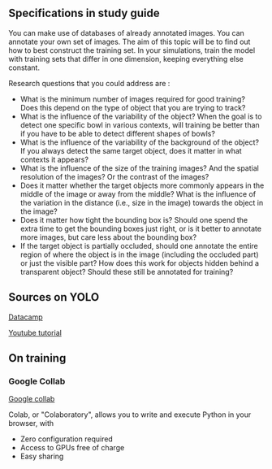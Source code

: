 ## Specifications in study guide

You can make use of databases of already annotated images.
You can annotate your own set of images.
The aim of this topic will be to find out how to best construct the training set. In your simulations, train the model with training sets that differ in one dimension, keeping everything else constant.

Research questions that you could address are : 

- What is the minimum number of images required for good training? Does this depend on the type of object that you are trying to track?
- What is the influence of the variability of the object? When the goal is to detect one specific bowl in various contexts, will training be better than if you have to be able to detect different shapes of bowls?
- What is the influence of the variability of the background of the object? If you always detect the same target object, does it matter in what contexts it appears?
- What is the influence of the size of the training images? And the spatial resolution of the images? Or the contrast of the images?
- Does it matter whether the target objects more commonly appears in the middle of the image or away from the middle? What is the influence of the variation in the distance (i.e., size in the image) towards the object in the image?
- Does it matter how tight the bounding box is? Should one spend the extra time to get the bounding boxes just right, or is it better to annotate more images, but care less about the bounding box?
- If the target object is partially occluded, should one annotate the entire region of where the object is in the image (including the occluded part) or just the visible part? How does this work for objects hidden behind a transparent object? Should these still be annotated for training?

## Sources on YOLO

[Datacamp](https://www.datacamp.com/blog/yolo-object-detection-explained?utm_source=google&utm_medium=paid_search&utm_campaignid=20454548123&utm_adgroupid=158489640211&utm_device=c&utm_keyword=&utm_matchtype=&utm_network=g&utm_adpostion=&utm_creative=674693108598&utm_targetid=aud-299261629574:dsa-2191608054892&utm_loc_interest_ms=&utm_loc_physical_ms=1001091&utm_content=DSA~blog~Data-Science&utm_campaign=230119_1-sea~dsa~tofu-blog_2-b2c_3-eu_4-prc_5-na_6-na_7-le_8-pdsh-go_9-na_10-na_11-na-sep23&gclid=Cj0KCQjw9rSoBhCiARIsAFOiplkOsVd-6CVVpOUUElzzrRzdG-5GrxFNK5CfQu8eI_iSexidZ4sDZwIaAnQfEALw_wcB)

[Youtube tutorial](https://www.youtube.com/watch?v=_FNfRtXEbr4)

## On training

### Google Collab

[Google collab](https://colab.research.google.com/?utm_source=scs-index)

Colab, or "Colaboratory", allows you to write and execute Python in your browser, with

- Zero configuration required
- Access to GPUs free of charge
- Easy sharing
